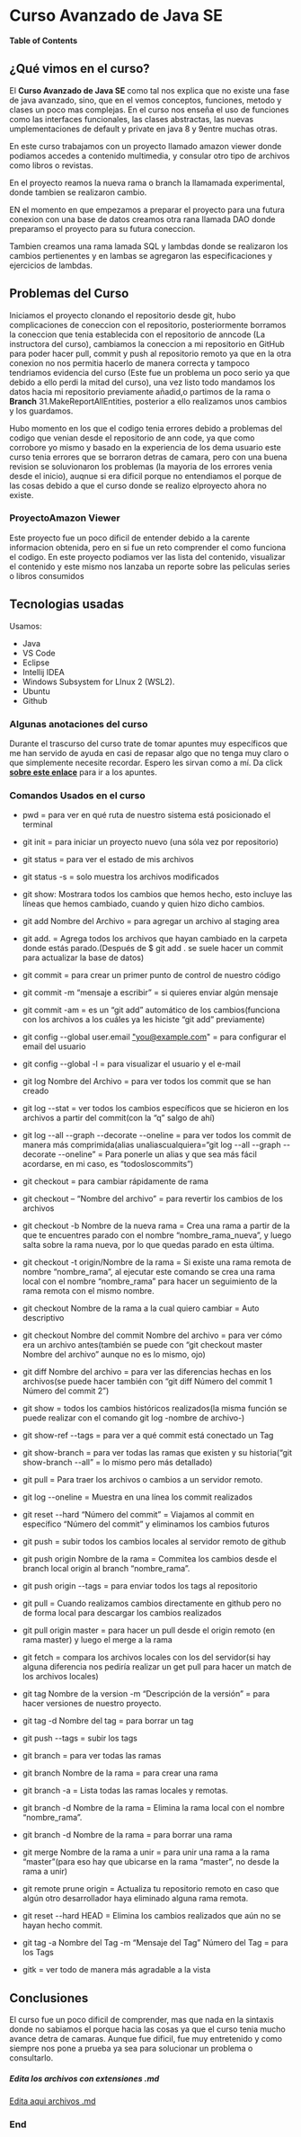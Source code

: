 # Curso Avanzado de Java SE
**Table of Contents**

## ¿Qué vimos en el curso?  
El **Curso  Avanzado de Java SE** como tal nos explica que no existe una fase de java avanzado, sino, que en el vemos conceptos, funciones, metodo y clases un poco mas complejas.
En el curso nos enseña el uso de funciones como las interfaces funcionales, las clases abstractas, las nuevas umplementaciones de default y private en java 8 y 9entre muchas otras.

En este curso trabajamos con un proyecto llamado amazon viewer donde podiamos accedes a contenido multimedia, y consular otro tipo de archivos como libros o revistas.

En el proyecto reamos la nueva rama o branch la llamamada experimental, donde tambien se realizaron cambio.

EN el momento en que empezamos a preparar el proyecto para una futura conexion con una base de datos creamos otra rana llamada DAO donde preparamso el proyecto para su futura coneccion.

Tambien creamos una rama lamada SQL y lambdas donde se realizaron los cambios pertienentes y en lambas se agregaron las especificaciones y ejercicios de lambdas.

## Problemas del Curso
Iniciamos el proyecto clonando el repositorio desde git, hubo complicaciones de coneccion con el repositorio, posteriormente borramos la coneccion que tenia establecida con el 
repositorio de anncode (La instructora del curso), cambiamos la coneccion a mi repositorio en GitHub para poder hacer pull, commit y push al repositorio remoto ya que en la otra conexion no nos permitia hacerlo de manera correcta y tampoco tendriamos evidencia del curso (Este fue un problema un poco serio ya que debido a ello perdi la mitad del curso), una vez listo todo mandamos los datos hacia mi repositorio previamente añadid,o partimos de la rama o **Branch** 31.MakeReportAllEntities, posterior a ello realizamos unos cambios y los guardamos.

Hubo momento en los que el codigo tenia errores debido a problemas del codigo que venian desde el repositorio de ann code, ya que como corrobore yo mismo y basado en la experiencia de los dema usuario este curso tenia errores que se borraron detras de camara, pero con una buena revision se soluvionaron los problemas (la mayoria de los errores venia desde el inicio), auqnue si era dificil porque no entendiamos el porque de las cosas debido a que el curso donde se realizo elproyecto ahora no existe.

### ProyectoAmazon Viewer
Este proyecto fue un poco dificil de entender debido a la carente informacion obtenida, pero en si fue un reto comprender el como funciona el codigo.
En este proyecto podiamos ver las lista del contenido, visualizar el contenido y este mismo nos lanzaba un reporte sobre las peliculas series o libros consumidos

## Tecnologias usadas
Usamos:
- Java
- VS Code
- Eclipse
- Intellij IDEA
- Windows Subsystem for LInux 2 (WSL2).
- Ubuntu
- Github

### Algunas anotaciones del curso
Durante el trascurso del curso trate de tomar apuntes muy específicos que me han servido de ayuda en casi de repasar algo que no tenga muy claro o que simplemente necesite recordar.
Espero les sirvan como a mí. 
Da click **[sobre este enlace](https://www.notion.so/Curso-avanzado-de-Java-SE-cce273581fe14e2cbc528890c8110723)** para ir a los apuntes.

### Comandos Usados en el curso
- pwd = para ver en qué ruta de nuestro sistema está posicionado el terminal

- git init = para iniciar un proyecto nuevo (una sóla vez por repositorio)

- git status = para ver el estado de mis archivos

- git status -s = solo muestra los archivos modificados

- git show: Mostrara todos los cambios que hemos hecho, esto incluye las líneas que hemos cambiado, cuando y quien hizo dicho cambios.

- git add Nombre del Archivo = para agregar un archivo al staging area

- git add. = Agrega todos los archivos que hayan cambiado en la carpeta donde estás parado.(Después de $ git add . se suele hacer un commit para actualizar la base de datos)

- git commit = para crear un primer punto de control de nuestro código

- git commit -m “mensaje a escribir” = si quieres enviar algún mensaje

- git commit -am = es un “git add” automático de los cambios(funciona con los archivos a los cuáles ya les hiciste “git add” previamente)

- git config --global user.email ["you@example.com](mailto:%22you@example.com)" = para configurar el email del usuario

- git config --global -l = para visualizar el usuario y el e-mail

- git log Nombre del Archivo = para ver todos los commit que se han creado

- git log --stat = ver todos los cambios específicos que se hicieron en los archivos a partir del commit(con la “q” salgo de ahí)

- git log --all --graph --decorate --oneline = para ver todos los commit de manera más comprimida(alias unaliascualquiera=“git log --all --graph --decorate --oneline” = Para ponerle un alias y que sea más fácil acordarse, en mi caso, es “todosloscommits”)

- git checkout = para cambiar rápidamente de rama

- git checkout – “Nombre del archivo” = para revertir los cambios de los archivos

- git checkout -b Nombre de la nueva rama = Crea una rama a partir de la que te encuentres parado con el nombre “nombre_rama_nueva”, y luego salta sobre la rama nueva, por lo que quedas parado en esta última.

- git checkout -t origin/Nombre de la rama = Si existe una rama remota de nombre “nombre_rama”, al ejecutar este comando se crea una rama local con el nombre “nombre_rama” para hacer un seguimiento de la rama remota con el mismo nombre.

- git checkout Nombre de la rama a la cual quiero cambiar = Auto descriptivo

- git checkout Nombre del commit Nombre del archivo = para ver cómo era un archivo antes(también se puede con “git checkout master Nombre del archivo” aunque no es lo mismo, ojo)

- git diff Nombre del archivo = para ver las diferencias hechas en los archivos(se puede hacer también con “git diff Número del commit 1 Número del commit 2”)

- git show = todos los cambios históricos realizados(la misma función se puede realizar con el comando git log -nombre de archivo-)

- git show-ref --tags = para ver a qué commit está conectado un Tag

- git show-branch = para ver todas las ramas que existen y su historia(“git show-branch --all” = lo mismo pero más detallado)

- git pull = Para traer los archivos o cambios a un servidor remoto.

- git log --oneline = Muestra en una línea los commit realizados

- git reset --hard “Número del commit” = Viajamos al commit en específico “Número del commit” y eliminamos los cambios futuros

- git push = subir todos los cambios locales al servidor remoto de github

- git push origin Nombre de la rama = Commitea los cambios desde el branch local origin al branch “nombre_rama”.

- git push origin --tags = para enviar todos los tags al repositorio

- git pull = Cuando realizamos cambios directamente en github pero no de forma local para descargar los cambios realizados

- git pull origin master = para hacer un pull desde el origin remoto (en rama master) y luego el merge a la rama

- git fetch = compara los archivos locales con los del servidor(si hay alguna diferencia nos pediría realizar un get pull para hacer un match de los archivos locales)

- git tag Nombre de la version -m “Descripción de la versión” = para hacer versiones de nuestro proyecto.

- git tag -d Nombre del tag = para borrar un tag

- git push --tags = subir los tags

- git branch = para ver todas las ramas

- git branch Nombre de la rama = para crear una rama

- git branch -a = Lista todas las ramas locales y remotas.

- git branch -d Nombre de la rama = Elimina la rama local con el nombre “nombre_rama”.

- git branch -d Nombre de la rama = para borrar una rama

- git merge Nombre de la rama a unir = para unir una rama a la rama “master”(para eso hay que ubicarse en la rama “master”, no desde la rama a unir)

- git remote prune origin = Actualiza tu repositorio remoto en caso que algún otro desarrollador haya eliminado alguna rama remota.

- git reset --hard HEAD = Elimina los cambios realizados que aún no se hayan hecho commit.

- git tag -a Nombre del Tag -m “Mensaje del Tag” Número del Tag = para los Tags

- gitk = ver todo de manera más agradable a la vista


## Conclusiones
El curso fue un poco dificil de comprender, mas que nada en la sintaxis donde no sabiamos el porque hacia las cosas ya que el curso tenia mucho avance detra de camaras.
Aunque fue dificil, fue muy entretenido y como siempre nos pone a prueba ya sea para solucionar un problema o consultarlo.

##### Edita los archivos con extensiones **.md**
[Edita aqui archivos .md](https://pandao.github.io/editor.md/en.html#H2%20Header%20(Underline))

### End
